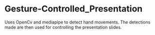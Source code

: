 # Gesture-Controlled_Presentation
Uses OpenCv and mediapipe to detect hand movements. The detections made are then used for controlling the presentation slides.
